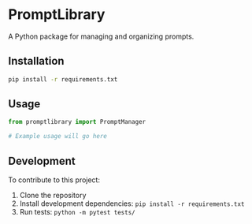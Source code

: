 # PromptLibrary

A Python package for managing and organizing prompts.

## Installation

```bash
pip install -r requirements.txt
```

## Usage

```python
from promptlibrary import PromptManager

# Example usage will go here
```

## Development

To contribute to this project:

1. Clone the repository
2. Install development dependencies: `pip install -r requirements.txt`
3. Run tests: `python -m pytest tests/`
